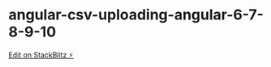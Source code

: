 # angular-csv-uploading-angular-6-7-8-9-10

[Edit on StackBlitz ⚡️](https://stackblitz.com/edit/angular-csv-uploading-angular-6-7-8-9-10)